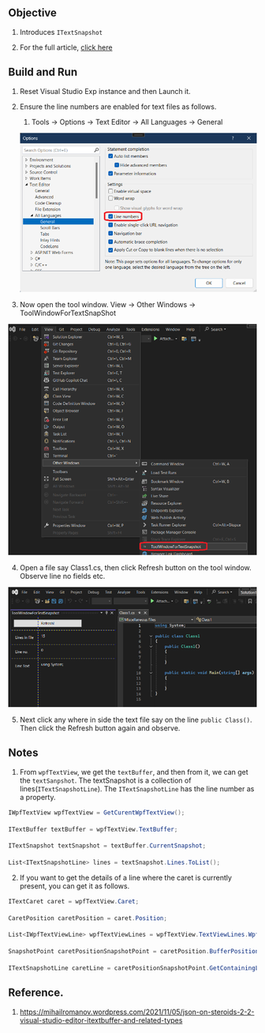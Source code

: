 ## Objective

1. Introduces `ITextSnapshot` 

2. For the full article, [click here](1-ITextBuffer.md)

## Build and Run
1. Reset Visual Studio Exp instance and then Launch it.

2. Ensure the line numbers are enabled for text files as follows.
   1. Tools -> Options -> Text Editor -> All Languages -> General

   ![Enable Line numbers](Images/50_50_EnableLineNumbers.png)

3. Now open the tool window. View -> Other Windows -> ToolWindowForTextSnapShot

![Open tool window](Images/51_50_ToolWindow.png)

4. Open a file say Class1.cs, then click Refresh button on the tool window. Observe line no fields etc.

![Click Refresh button](Images/52_50_RefreshClass1CsFile.png)

5. Next click any where in side the text file say on the line `public Class()`. Then click the Refresh button again and observe. 

## Notes

1. From `wpfTextView`, we get the `textBuffer`, and then from it, we can get the `textSanpshot`. The textSnapshot is a collection of lines(`ITextSnapshotLine`). The `ITextSnapshotLine` has the line number as a property.

```cs
IWpfTextView wpfTextView = GetCurentWpfTextView();

ITextBuffer textBuffer = wpfTextView.TextBuffer;

ITextSnapshot textSnapshot = textBuffer.CurrentSnapshot;

List<ITextSnapshotLine> lines = textSnapshot.Lines.ToList();
```

2. If you want to get the details of a line where the caret is currently present, you can get it as follows.

```cs
ITextCaret caret = wpfTextView.Caret;

CaretPosition caretPosition = caret.Position;

List<IWpfTextViewLine> wpfTextViewLines = wpfTextView.TextViewLines.WpfTextViewLines.ToList();

SnapshotPoint caretPositionSnapshotPoint = caretPosition.BufferPosition;

ITextSnapshotLine caretLine = caretPositionSnapshotPoint.GetContainingLine();
```

## Reference.
1. https://mihailromanov.wordpress.com/2021/11/05/json-on-steroids-2-2-visual-studio-editor-itextbuffer-and-related-types


